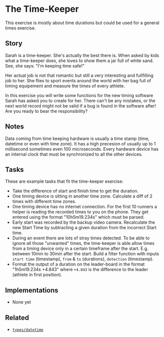 # The Time-Keeper

This exercise is mostly about time durations but could be used for a general times exercise.

## Story

Sarah is a time-keeper. She's actually the best there is. When asked by kids what a time-keeper does, she loves to show them
a jar full of white sand. See, she says: "I'm keeping time safe!"

Her actual job is not that romantic but still a very interesting and fullfilling job to her. She flies to sport events
around the world with her bag full of timing equipement and measure the times of every athlete.

In this exercise you will write some functions for the new timing software Sarah has asked you to create for her. There
can't be any mistakes, or the next world record might not be valid if a bug is found in the software after! Are you ready
to bear the responsibility?

## Notes

Data coming from time keeping hardware is usually a time stamp (time, datetime or even with time zone). It has a high
precesion of usually up to 1 millisecond sometimes even 100 microseconds. Every hardware device has an internal clock
that must be synchronized to all the other devices.

## Tasks

These are example tasks that fit the time-keeper exercise:

- Take the difference of start and finish time to get the duration.
- One timing device is sitting in another time zone. Calculate a diff of 2 times with different time zones.
- One timing device has no internet connection. For the first 10 runners a helper is reading the recorded times to you on the phone.
  They get entered using the format "10h5m19.234s" which must be parsed.
- Early start was recorded by the backup video camera. Recalculate the new Start Time by subtracting a given duration
  from the incorrect Start time.
- During an event there are lots of stray times detected. To be able to ignore all those "unwanted" times, the time-keeper
  is able allow times from a timing device only in a certain timeframe after the start. E.g. between 10min to 30min after the start.
  Build a filter function with inputs `start time` (timestamp), `from` & `to` (durations), `detection` (timestamp).
- Format the output of a duration on the leader-board in the format "1h5m19.234s +4.843" where `+4.843` is the difference
  to the leader (athlete in first position).

## Implementations

- None yet

## Related

- [`types/datetime`][types-datetime]

[types-datetime]: ../types/datetime.md
